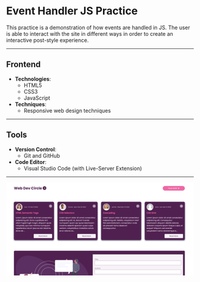 # Event Handler JS Practice 

This practice is a demonstration of how events are handled in JS. The user is able to interact with the site in different ways in order to create an interactive post-style experience.

---

## Frontend

- **Technologies**:
  - HTML5
  - CSS3
  - JavaScript
- **Techniques**:
  - Responsive web design techniques

---

## Tools

- **Version Control**:
  - Git and GitHub
- **Code Editor**:
  - Visual Studio Code (with Live-Server Extension)

---

![Project Screenshot](Preview_Image.png)
